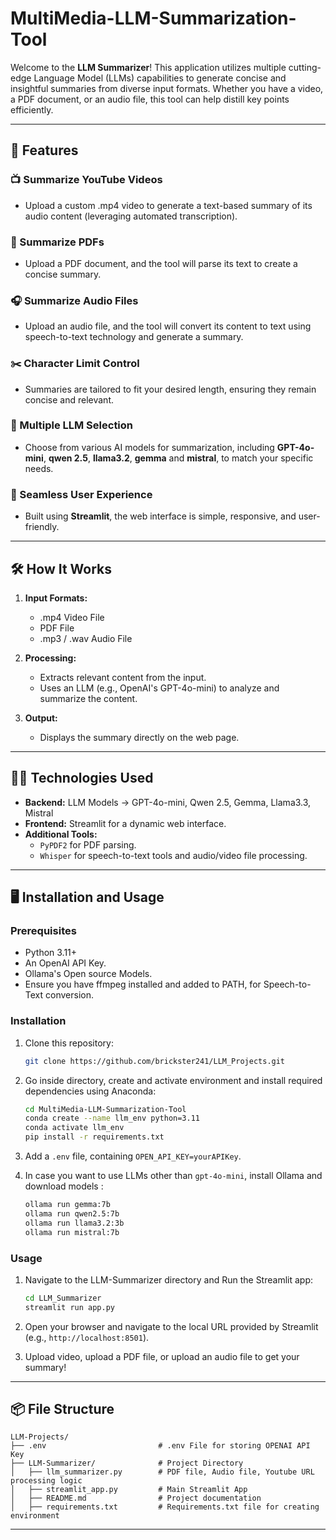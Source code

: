 # MultiMedia-LLM-Summarization-Tool

Welcome to the **LLM Summarizer**! This application utilizes multiple cutting-edge Language Model (LLMs) capabilities to generate concise and insightful summaries from diverse input formats. Whether you have a video, a PDF document, or an audio file, this tool can help distill key points efficiently.

---

## 🚀 Features

### 📺 Summarize YouTube Videos
- Upload a custom .mp4 video to generate a text-based summary of its audio content (leveraging automated transcription).

### 📄 Summarize PDFs
- Upload a PDF document, and the tool will parse its text to create a concise summary.

### 🎧 Summarize Audio Files
- Upload an audio file, and the tool will convert its content to text using speech-to-text technology and generate a summary.

### ✂️ Character Limit Control
- Summaries are tailored to fit your desired length, ensuring they remain concise and relevant.

### 🤖 Multiple LLM Selection
- Choose from various AI models for summarization, including **GPT-4o-mini**, **qwen 2.5**, **llama3.2**, **gemma** and **mistral**, to match your specific needs.

### 🌈 Seamless User Experience
- Built using **Streamlit**, the web interface is simple, responsive, and user-friendly.

---

## 🛠️ How It Works

1. **Input Formats:**
   - .mp4 Video File
   - PDF File
   - .mp3 / .wav Audio File

2. **Processing:**
   - Extracts relevant content from the input.
   - Uses an LLM (e.g., OpenAI's GPT-4o-mini) to analyze and summarize the content.

3. **Output:**
   - Displays the summary directly on the web page.

---

## 🧑‍💻 Technologies Used

- **Backend:** LLM Models ->  GPT-4o-mini, Qwen 2.5, Gemma, Llama3.3, Mistral
- **Frontend:** Streamlit for a dynamic web interface.
- **Additional Tools:**
  - `PyPDF2` for PDF parsing.
  - `Whisper` for speech-to-text tools and audio/video file processing.

---

## 🖥️ Installation and Usage

### Prerequisites
- Python 3.11+
- An OpenAI API Key.
- Ollama's Open source Models.
- Ensure you have ffmpeg installed and added to PATH, for Speech-to-Text conversion.

### Installation

1. Clone this repository:
   ```bash
   git clone https://github.com/brickster241/LLM_Projects.git
   ```

2. Go inside directory, create and activate environment and install required dependencies using Anaconda:
   ```bash
   cd MultiMedia-LLM-Summarization-Tool
   conda create --name llm_env python=3.11
   conda activate llm_env
   pip install -r requirements.txt
   ```

3. Add a `.env` file, containing `OPEN_API_KEY=yourAPIKey`.

4. In case you want to use LLMs other than `gpt-4o-mini`, install Ollama and download models : 
   ```bash
   ollama run gemma:7b
   ollama run qwen2.5:7b
   ollama run llama3.2:3b
   ollama run mistral:7b
   ```

### Usage

1. Navigate to the LLM-Summarizer directory and Run the Streamlit app:
   ```bash
   cd LLM_Summarizer
   streamlit run app.py
   ```

2. Open your browser and navigate to the local URL provided by Streamlit (e.g., `http://localhost:8501`).

3. Upload video, upload a PDF file, or upload an audio file to get your summary!

---

## 📦 File Structure

```plaintext
LLM-Projects/
├── .env                         # .env File for storing OPENAI API Key
├── LLM-Summarizer/              # Project Directory
│   ├── llm_summarizer.py        # PDF file, Audio file, Youtube URL processing logic
│   ├── streamlit_app.py         # Main Streamlit App
│   ├── README.md                # Project documentation
│   ├── requirements.txt         # Requirements.txt file for creating environment
```

---
